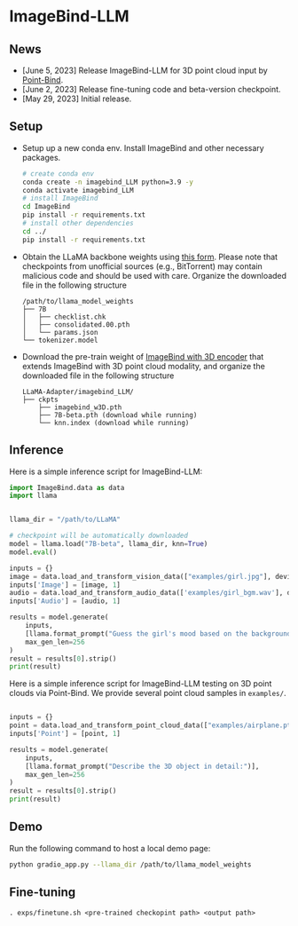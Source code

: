 # ImageBind-LLM

## News

* [June 5, 2023] Release ImageBind-LLM for 3D point cloud input by [Point-Bind](https://github.com/ZrrSkywalker/Point-Bind).
* [June 2, 2023] Release fine-tuning code and beta-version checkpoint.
* [May 29, 2023] Initial release.


## Setup

* Setup up a new conda env. Install ImageBind and other necessary packages.
  ```bash
  # create conda env
  conda create -n imagebind_LLM python=3.9 -y
  conda activate imagebind_LLM
  # install ImageBind
  cd ImageBind
  pip install -r requirements.txt
  # install other dependencies
  cd ../
  pip install -r requirements.txt
  ```

* Obtain the LLaMA backbone weights using [this form](https://forms.gle/jk851eBVbX1m5TAv5). Please note that checkpoints from unofficial sources (e.g., BitTorrent) may contain malicious code and should be used with care. Organize the downloaded file in the following structure
  ```
  /path/to/llama_model_weights
  ├── 7B
  │   ├── checklist.chk
  │   ├── consolidated.00.pth
  │   └── params.json
  └── tokenizer.model
  ```

* Download the pre-train weight of [ImageBind with 3D encoder](https://drive.google.com/file/d/1twRymNwVxZ_DG4TQ4m0VMi87j_2LAS8j/view?usp=sharing) that extends ImageBind with 3D point cloud modality, and organize the downloaded file in the following structure
  ```
  LLaMA-Adapter/imagebind_LLM/
  ├── ckpts
      ├── imagebind_w3D.pth
      ├── 7B-beta.pth (download while running)
      └── knn.index (download while running)
  ```
## Inference

Here is a simple inference script for ImageBind-LLM:

```python
import ImageBind.data as data
import llama


llama_dir = "/path/to/LLaMA"

# checkpoint will be automatically downloaded
model = llama.load("7B-beta", llama_dir, knn=True)
model.eval()

inputs = {}
image = data.load_and_transform_vision_data(["examples/girl.jpg"], device='cuda')
inputs['Image'] = [image, 1]
audio = data.load_and_transform_audio_data(['examples/girl_bgm.wav'], device='cuda')
inputs['Audio'] = [audio, 1]

results = model.generate(
    inputs,
    [llama.format_prompt("Guess the girl's mood based on the background music and explain the reason?")],
    max_gen_len=256
)
result = results[0].strip()
print(result)
```

Here is a simple inference script for ImageBind-LLM testing on 3D point clouds via Point-Bind. We provide several point cloud samples in `examples/`.


```python

inputs = {}
point = data.load_and_transform_point_cloud_data(["examples/airplane.pt"], device='cuda')
inputs['Point'] = [point, 1]

results = model.generate(
    inputs,
    [llama.format_prompt("Describe the 3D object in detail:")],
    max_gen_len=256
)
result = results[0].strip()
print(result)
```

## Demo
Run the following command to host a local demo page:
``` bash
python gradio_app.py --llama_dir /path/to/llama_model_weights
```

## Fine-tuning
```
. exps/finetune.sh <pre-trained checkopint path> <output path>
```
